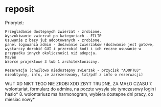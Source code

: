 # reposit

Priorytet:

    Przegladanie dostepnych zwierzat - zrobione.
    Wyszukiwanie zwierzat po kategoriach - FILIP
    Usuwanie z bazy już adoptowanych - zrobione.
    panel logowania admin - dodawanie zwierzaków (dodawanie jest gotowe, wystarczy dorobić GUI i przerobić kod) i ich reczne usuwanie w przypadku innych okoliczności niż adopcja.
    Maven
    Wzorce projektowe 3 lub 1 architektoniczny.

    Rezerwacja (chwilowo niedostepny zwierzak - przycisk "ADOPTUJ" nieaktywny, info, ze zarezerowany, txt/pdf z info o rezerwacji)

WUT XD NIKT TEGO NIE ZROBI XDD ZBYT TRUDNE, ZA MAŁO CZASU
7. wolontariat, formularz do admina, na poczte wysyla sie tymczasowy login i haslo* 
8. wolontariusz ma harmonogram, wybiera dostepne dni pracy, co miesiac nowy*
